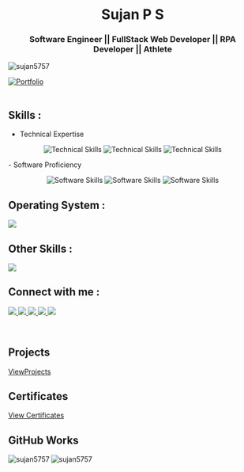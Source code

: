 <h1 align="center">Sujan P S</h1>
<h3 align="center">Software Engineer || FullStack Web Developer || RPA Developer || Athlete </h3>

<p align="left"> <img src="https://komarev.com/ghpvc/?username=sujan5757&label=Profile%20views&color=0e75b6&style=flat" alt="sujan5757"/> </p>

[![Portfolio](https://img.shields.io/badge/PersonalWebsite-blue)](https://sujanpsportfolio.netlify.app/) <br> <br> 

## Skills :

- Technical Expertise
<p align="center"> <img src="https://go-skill-icons.vercel.app/api/icons?i=html,css,js,angular,dotnet" alt="Technical Skills" /> <img src="https://go-skill-icons.vercel.app/api/icons?i=cs,c,java,electron,sqlserver" alt="Technical Skills" /> <img src="https://go-skill-icons.vercel.app/api/icons?i=mysql,python,typescript,sqlite,bootstrap" alt="Technical Skills" /> </p>
- Software Proficiency
<p align="center"> <img src="https://go-skill-icons.vercel.app/api/icons?i=github,git,postman,azuredevops,swagger" alt="Software Skills" /> <img src="https://go-skill-icons.vercel.app/api/icons?i=vscode,visualstudio,canva,eclipse,jupyter" alt="Software Skills" /> <img src="https://go-skill-icons.vercel.app/api/icons?i=ubuntu,netlify,figma,codepen" alt="Software Skills" /> </p>

## Operating System :

<p>
    <a>
          <img src="https://go-skill-icons.vercel.app/api/icons?i=windows,linux" />
  </a>
</p>

## Other Skills :
<p>
    <a>
          <img src="https://go-skill-icons.vercel.app/api/icons?i=excel,powerpoint,word" />
  </a>
</p>

## Connect with me :

<p>
    <a href="https://www.linkedin.com/in/sujan-p-s-4a0415225/">
          <img src="https://go-skill-icons.vercel.app/api/icons?i=linkedin" />
  </a>
     <a href="mailto:sujanmayra6362@gmail.com">
          <img src="https://go-skill-icons.vercel.app/api/icons?i=gmail" />
  </a>
     <a href="https://twitter.com/Sujan_____">
          <img src="https://go-skill-icons.vercel.app/api/icons?i=x" />
  </a>
     <a href="">
          <img src="https://go-skill-icons.vercel.app/api/icons?i=instagram" />
  </a>
       <a href="">
          <img src="https://go-skill-icons.vercel.app/api/icons?i=discord" />
  </a>
</p>
<br>



## Projects

[ViewProjects](https://projectstorage.netlify.app/?)

## Certificates

[View Certificates](https://www.linkedin.com/in/sujan-p-s-4a0415225/details/certifications/)

## GitHub Works

<p><img align="left" src="https://github-readme-stats.vercel.app/api/top-langs?username=sujan5757&show_icons=true&locale=en&layout=compact" alt="sujan5757" /></p>

<p><img align="center" src="https://github-readme-streak-stats.herokuapp.com/?user=sujan5757&" alt="sujan5757" /></p>
